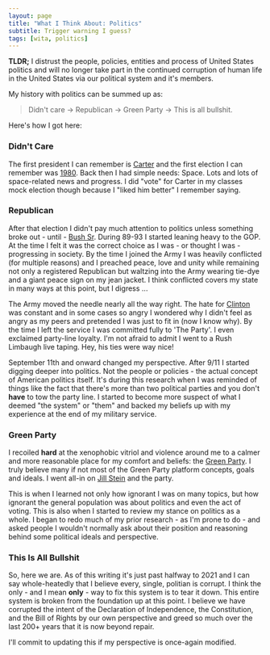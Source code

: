 ```yaml
---
layout: page
title: "What I Think About: Politics"
subtitle: Trigger warning I guess?
tags: [wita, politics]
---
```


**TLDR;** I distrust the people, policies, entities and process of United States politics and will no longer take part in the continued corruption of human life in the United States via our political system and it's members.

My history with politics can be summed up as:

> Didn't care &rarr; Republican &rarr; Green Party &rarr; This is all bullshit.

Here's how I got here:

### Didn't Care

The first president I can remember is [Carter](https://en.wikipedia.org/wiki/Jimmy_Carter "Jimmy Carter") and the first election I can remember was [1980](https://en.wikipedia.org/wiki/1980_United_States_presidential_election "1980 Presidential Election"). Back then I had simple needs: Space. Lots and lots of space-related news and progress. I did "vote" for Carter in my classes mock election though because I "liked him better" I remember saying.

### Republican

After that election I didn't pay much attention to politics unless something broke out - until - [Bush Sr](https://en.wikipedia.org/wiki/George_H._W._Bush "George H. W. Bush"). During 89-93 I started leaning heavy to the GOP. At the time I felt it was the correct choice as I was - or thought I was - progressing in society. By the time I joined the Army I was heavily conflicted (for multiple reasons) and I preached peace, love and unity while remaining not only a registered Republican but waltzing into the Army wearing tie-dye and a giant peace sign on my jean jacket. I think conflicted covers my state in many ways at this point, but I digress ...

The Army moved the needle nearly all the way right. The hate for [Clinton](https://en.wikipedia.org/wiki/Bill_Clinton "Bill Clintion") was constant and in some cases so angry I wondered why I didn't feel as angry as my peers and pretended I was just to fit in (now I know why). By the time I left the service I was committed fully to 'The Party'. I even exclaimed party-line loyalty. I'm not afraid to admit I went to a Rush Limbaugh live taping. Hey, his ties were way nice!

September 11th and onward changed my perspective. After 9/11 I started digging deeper into politics. Not the people or policies - the actual concept of American politics itself. It's during this research when I was reminded of things like the fact that there's more than two political parties and you don't **have** to tow the party line. I started to become more suspect of what I deemed "the system" or "them" and backed my beliefs up with my experience at the end of my military service.

### Green Party

I recoiled **hard** at the xenophobic vitriol and violence around me to a calmer and more reasonable place for my comfort and beliefs: the [Green Party](https://en.wikipedia.org/wiki/Green_Party_of_the_United_States "Green Party"). I truly believe many if not most of the Green Party platform concepts, goals and ideals. I went all-in on [Jill Stein](https://en.wikipedia.org/wiki/Jill_Stein "Jill Stein") and the party.

This is when I learned not only how ignorant I was on many topics, but how ignorant the general population was about politics and even the act of voting. This is also when I started to review my stance on politics as a whole. I began to redo much of my prior research - as I'm prone to do - and asked people I wouldn't normally ask about their position and reasoning behind some political ideals and perspective.

### This Is All Bullshit

So, here we are. As of this writing it's just past halfway to 2021 and I can say whole-heatedly that I believe every, single, politian is corrupt. I think the only - and I mean **only** - way to fix this system is to tear it down. This entire system is broken from the foundation up at this point. I believe we have corrupted the intent of the Declaration of Independence, the Constitution, and the Bill of Rights by our own perspective and greed so much over the last 200+ years that it is now beyond repair.

I'll commit to updating this if my perspective is once-again modified.